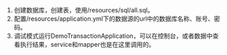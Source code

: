 1. 创建数据库，创建表，使用/resources/sql/all.sql。
2. 配置/resources/application.yml下的数据源的url中的数据库名称、账号、密码。
3. 调试模式运行DemoTransactionApplication，可以在控制台，或者数据中查看执行结果，service和mapper也是在这里调用的。